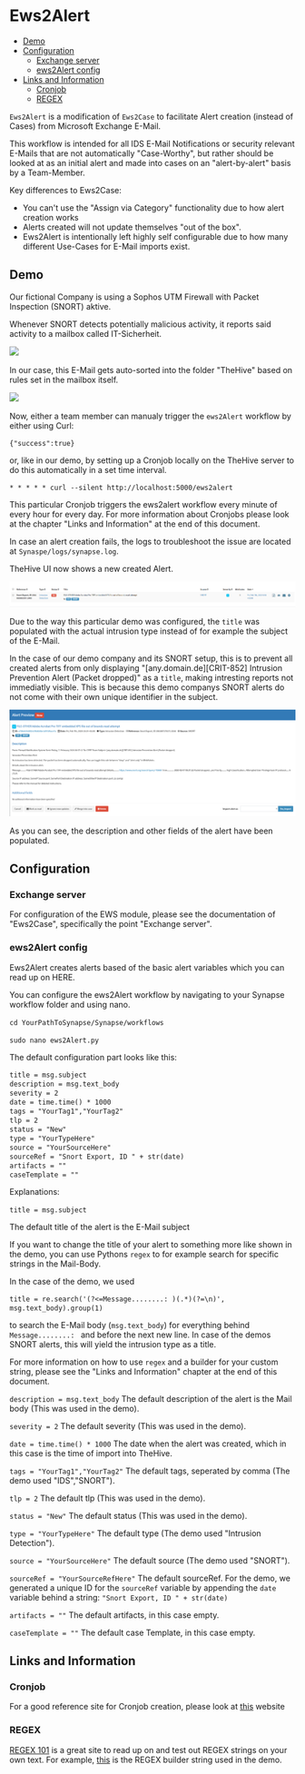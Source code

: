 # Ews2Alert


+ [Demo](#demo)
+ [Configuration](#configuration)
    + [Exchange server](#exchange-server)
    + [ews2Alert config](#ews2Alert-config)
+ [Links and Information](#links-and-information)
    + [Cronjob](#cronjob)
    + [REGEX](#regex)

```Ews2Alert``` is a modification of ```Ews2Case``` to facilitate Alert creation (instead of Cases) from Microsoft Exchange E-Mail.

This workflow is intended for all IDS E-Mail Notifications or security relevant E-Mails that are not automatically "Case-Worthy", but rather should be looked at as an initial alert and made into cases on an "alert-by-alert" basis by a Team-Member.

Key differences to Ews2Case:

- You can't use the "Assign via Category" functionality due to how alert creation works
- Alerts created will not update themselves "out of the box".
- Ews2Alert is intentionally left highly self configurable due to how many different Use-Cases for E-Mail imports exist.

## Demo

Our fictional Company is using a Sophos UTM Firewall with Packet Inspection (SNORT) aktive.

Whenever SNORT detects potentially malicious activity, it reports said activity to a mailbox called IT-Sicherheit.


![](../img/ews2alert/1-intrusion-notification.png)


In our case, this E-Mail gets auto-sorted into the folder "TheHive" based on rules set in the mailbox itself.


![](../img/ews2alert/2-mailbox-TheHive.png)


Now, either a team member can manualy trigger the ```ews2Alert``` workflow by either using Curl:

```curl some.fictionaldomain.com/ews2alert
{"success":true}
```

or, like in our demo, by setting up a Cronjob locally on the TheHive server to do this automatically in a set time interval.

```
* * * * * curl --silent http://localhost:5000/ews2alert
```

This particular Cronjob triggers the ews2alert workflow every minute of every hour for every day. For more information about Cronjobs please look at the chapter "Links and Information" at the end of this document.

In case an alert creation fails, the logs to troubleshoot the issue are located at ```Synaspe/logs/synapse.log```.


TheHive UI now shows a new created Alert.


![](../img/ews2alert/3-created-alert-ui.png)


Due to the way this particular demo was configured, the ```title``` was populated with the actual intrusion type instead of for example the subject of the E-Mail.

In the case of our demo company and its SNORT setup, this is to prevent all created alerts from only displaying "[any.domain.de][CRIT-852] Intrusion Prevention Alert (Packet dropped)" as a ```title```, making intresting reports not immediatly visible. This is because this demo companys SNORT alerts do not come with their own unique identifier in the subject.


![](../img/ews2alert/4-alert-info.png)


As you can see, the description and other fields of the alert have been populated.

## Configuration

### Exchange server

For configuration of the EWS module, please see the documentation of "Ews2Case", specifically the point "Exchange server".


### ews2Alert config

Ews2Alert creates alerts based of the basic alert variables which you can read up on HERE.

You can configure the ews2Alert workflow by navigating to your Synapse workflow folder and using nano.

```cd YourPathToSynapse/Synapse/workflows```

```sudo nano ews2Alert.py```

The default configuration part looks like this:

```
title = msg.subject
description = msg.text_body
severity = 2
date = time.time() * 1000
tags = "YourTag1","YourTag2"
tlp = 2
status = "New"
type = "YourTypeHere"
source = "YourSourceHere"
sourceRef = "Snort Export, ID " + str(date)
artifacts = ""
caseTemplate = ""
```

Explanations:

```title = msg.subject```

The default title of the alert is the E-Mail subject

If you want to change the title of your alert to something more like shown in the demo, you can use Pythons ```regex``` to for example search for specific strings in the Mail-Body.

In the case of the demo, we used
```
title = re.search('(?<=Message........: )(.*)(?=\n)', msg.text_body).group(1)
```
to search the E-Mail body (```msg.text_body```) for everything behind ```Message........: ``` and before the next new line. In case of the demos SNORT alerts, this will yield the intrusion type as a title.

For more information on how to use ```regex``` and a builder for your custom string, please see the "Links and Information" chapter at the end of this document.

```description = msg.text_body```
The default description of the alert is the Mail body (This was used in the demo).

```severity = 2```
The default severity (This was used in the demo).

```date = time.time() * 1000```
The date when the alert was created, which in this case is the time of import into TheHive.

```tags = "YourTag1","YourTag2"```
The default tags, seperated by comma (The demo used "IDS","SNORT").

```tlp = 2```
The default tlp (This was used in the demo).

```status = "New"```
The default status (This was used in the demo).

```type = "YourTypeHere"```
The default type (The demo used "Intrusion Detection").

```source = "YourSourceHere"```
The default source (The demo used "SNORT").

```sourceRef = "YourSourceRefHere"```
The default sourceRef. For the demo, we generated a unique ID for the ```sourceRef``` variable by appending the ```date``` variable behind a string:
```"Snort Export, ID " + str(date)```

```artifacts = ""```
The default artifacts, in this case empty.

```caseTemplate = ""```
The default case Template, in this case empty.

## Links and Information

### Cronjob
For a good reference site for Cronjob creation, please look at [this](https://linuxconfig.org/linux-crontab-reference-guide) website

### REGEX

[REGEX 101](https://regex101.com/) is a great site to read up on and test out REGEX strings on your own text. For example, [this](https://regex101.com/r/cO8lqs/17290) is the REGEX builder string used in the demo.
